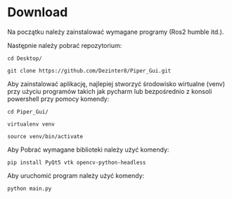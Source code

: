 # Download

Na początku należy zainstalować wymagane programy (Ros2 humble itd.).

Następnie należy pobrać repozytorium:
```
cd Desktop/

git clone https://github.com/Dezinter8/Piper_Gui.git
```

Aby zainstalować aplikację, najlepiej stworzyć środowisko wirtualne (venv) przy użyciu programów takich jak pycharm lub bezpośrednio z konsoli powershell przy pomocy komendy:

```
cd Piper_Gui/

virtualenv venv

source venv/bin/activate
```

Aby Pobrać wymagane biblioteki należy użyć komendy:

```
pip install PyQt5 vtk opencv-python-headless
```

Aby uruchomić program należy użyć komendy:

```
python main.py
```
